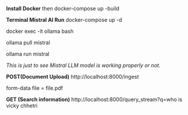 **Install Docker**
then docker-compose up -build  


**Terminal Mistral AI Run**
docker-compose up -d

docker exec -it ollama bash

ollama pull mistral

ollama run mistral


_This is just to see Mistral LLM model is working properly or not._



**POST(Document Upload)**
http://localhost:8000/ingest

form-data
file = file.pdf

**GET (Search information)**
http://localhost:8000/query_stream?q=who is vicky chhetri
